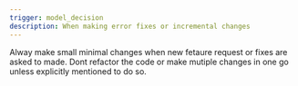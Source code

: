 ```yaml
---
trigger: model_decision
description: When making error fixes or incremental changes
---
```


Alway make small minimal changes when new fetaure request or fixes are asked to made. Dont refactor the code or make mutiple changes in one go unless explicitly mentioned to do so.